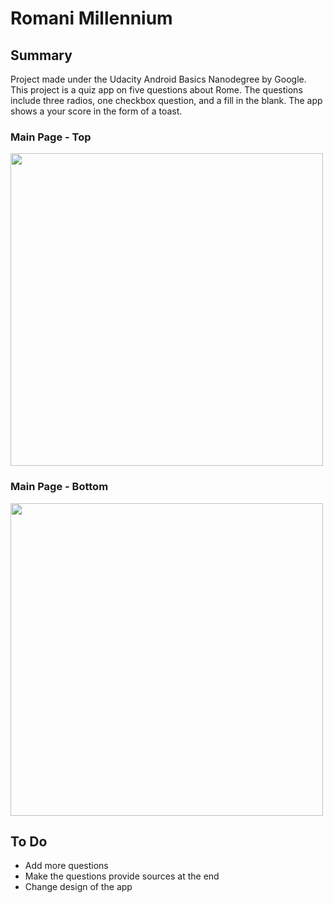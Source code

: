 # Romani Millennium

## Summary 
Project made under the Udacity Android Basics Nanodegree by Google. 
This project is a quiz app on five questions about Rome.
The questions include three radios, one checkbox question, and a fill in the blank.
The app shows a your score in the form of a toast.

### Main Page - Top

<img src="https://drive.google.com/uc?export=view&id=1BN8RUE5Q-8Oevgpf0LOHLVV4-RQ849XH" height="500">

### Main Page - Bottom

<img src="https://drive.google.com/uc?export=view&id=1MXhx0-cj0DOU2WEdQx0jsDaXe1etcjOl" height="500">

## To Do

 - Add more questions
 - Make the questions provide sources at the end
 - Change design of the app
